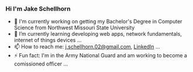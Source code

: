 ### Hi I'm Jake Schellhorn

- 🔨 I'm currently working on getting my Bachelor's Degree in Computer Science from Northwest Missouri State University
- 🌱 I’m currently learning developing web apps, network fundamentals, internet of things devices ...
- 📫 How to reach me: j.schellhorn.02@gmail.com, [LinkedIn](https://www.linkedin.com/in/jake-schellhorn-23b231250/) ...
- ⚡ Fun fact: I'm in the Army National Guard and am working to become a comissioned officer ...
